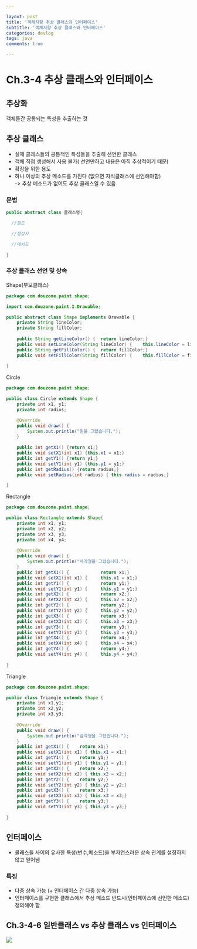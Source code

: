```yaml
---

layout: post
title: '객체지향 추상 클래스와 인터페이스'
subtitle: '객체지향 추상 클래스와 인터페이스'
categories: devlog
tags: java
comments: true

---
```


# Ch.3-4 추상 클래스와 인터페이스

## 추상화
객체들간 공통되는 특성을 추출하는 것

## 추상 클래스
- 실체 클래스들의 공통적인 특성들을 추출해 선언한 클래스  
- 객체 직접 생성해서 사용 불가( 선언만하고 내용은 아직 추상적이기 때문)  
- 확장을 위한 용도  
- 하나 이상의 추상 메소드를 가진다 (없으면 자식클래스에 선언해야함)  
	-> 추상 메소드가 없어도 추상 클래스일 수 있음

### 문법
``` java
public abstract class 클래스명{

  //필드

  //생성자

  //메서드

}
```

### 추상 클래스 선언 및 상속

Shape(부모클래스)
```java
package com.douzone.paint.shape;

import com.douzone.paint.I.Drawable;

public abstract class Shape implements Drawable {
	private String lineColor;
	private String fillColor;
	
	public String getLineColor() {	return lineColor;}
	public void setLineColor(String lineColor) {	this.lineColor = lineColor;}
	public String getFillColor() {	return fillColor;}
	public void setFillColor(String fillColor) {	this.fillColor = fillColor;}
	
}
```
Circle
```java
package com.douzone.paint.shape;

public class Circle extends Shape {
	private int x1, y1;
	private int radius;

	@Override
	public void draw() {
		System.out.println("원을 그렸습니다.");
	}
	
	public int getX1() {return x1;}
	public void setX1(int x1) {this.x1 = x1;}
	public int getY1() {return y1;}
	public void setY1(int y1) {this.y1 = y1;}
	public int getRadius() {return radius;}
	public void setRadius(int radius) { this.radius = radius;}

}
```
Rectangle
``` java
package com.douzone.paint.shape;

public class Rectangle extends Shape{
	private int x1, y1;
	private int x2, y2;
	private int x3, y3;
	private int x4, y4;
	
	@Override
	public void draw() {
		System.out.println("사각형을 그렸습니다.");
	}
	public int getX1() {			return x1;}
	public void setX1(int x1) {		this.x1 = x1;}
	public int getY1() {			return y1;}
	public void setY1(int y1) {		this.y1 = y1;}
	public int getX2() {			return x2;}
	public void setX2(int x2) {		this.x2 = x2;}
	public int getY2() {			return y2;}
	public void setY2(int y2) {		this.y2 = y2;}
	public int getX3() {			return x3;}
	public void setX3(int x3) {		this.x3 = x3;}
	public int getY3() {			return y3;}
	public void setY3(int y3) {		this.y3 = y3;}
	public int getX4() {			return x4;}
	public void setX4(int x4) {		this.x4 = x4;}
	public int getY4() {			return y4;}
	public void setY4(int y4) {		this.y4 = y4;}
	
}
```
Triangle
```java
package com.douzone.paint.shape;

public class Triangle extends Shape {
	private int x1,y1;
	private int x2,y2;
	private int x3,y3;
	
	@Override
	public void draw() {
		System.out.println("삼각형을 그렸습니다.");
	}
	public int getX1() {	return x1;}
	public void setX1(int x1) {	this.x1 = x1;}
	public int getY1() {	return y1;}
	public void setY1(int y1) {	this.y1 = y1;}
	public int getX2() {	return x2;}
	public void setX2(int x2) {	this.x2 = x2;}
	public int getY2() {	return y2;}
	public void setY2(int y2) {	this.y2 = y2;}
	public int getX3() {	return x3;}
	public void setX3(int x3) {	this.x3 = x3;}
	public int getY3() {	return y3;}
	public void setY3(int y3) {	this.y3 = y3;}
	
}
```


## 인터페이스
- 클래스들 사이의 유사한 특성(변수,메소드)을 부자연스러운 상속 관계를 설정하지 않고 얻어냄

### 특징
- 다중 상속 가능 (+ 인터페이스 간 다중 상속 가능)  
- 인터페이스를 구현한 클래스에서 추상 메소드 반드시(인터페이스에 선언한 메소드) 정의해야 함

## Ch.3-4-6 일반클래스 vs 추상 클래스 vs 인터페이스
![](https://images.velog.io/images/dhwoo8405/post/cffed545-fde3-4fe4-ba4d-58eaa1a28fc5/image.png)
